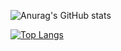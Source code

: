 ![Anurag's GitHub stats](https://github-readme-stats.vercel.app/api?username=mertsgrr&show_icons=true&theme=radical)

[![Top Langs](https://github-readme-stats.vercel.app/api/top-langs/?username=mertsgrr&hide_progress=true)](https://github.com/anuraghazra/github-readme-stats)
